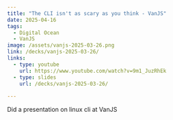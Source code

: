 ```yaml
---
title: "The CLI isn't as scary as you think - VanJS"
date: 2025-04-16
tags:
  - Digital Ocean
  - VanJS
image: /assets/vanjs-2025-03-26.png
link: /decks/vanjs-2025-03-26/
links:
  - type: youtube
    url: https://www.youtube.com/watch?v=9m1_JuzRhEk
  - type: slides
    url: /decks/vanjs-2025-03-26/
    
---
```


Did a presentation on linux cli at VanJS
